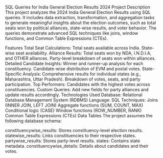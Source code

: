 SQL Queries for India General Election Results 2024
Project Description
This project analyzes the 2024 India General Election Results using SQL queries. It includes data extraction, transformation, and aggregation tasks to generate meaningful insights about the election outcomes, such as total seats won by political alliances, state-wise results, and voter behavior. The queries demonstrate advanced SQL techniques like joins, window functions, and Common Table Expressions (CTEs).

Features
Total Seat Calculations:
Total seats available across India.
State-wise seat availability.
Alliance Results:
Total seats won by NDA, I.N.D.I.A, and OTHER alliances.
Party-level breakdown of seats won within alliances.
Detailed Candidate Insights:
Winner and runner-up analysis for each constituency.
Candidate-wise distribution of EVM and postal votes.
State-Specific Analysis:
Comprehensive results for individual states (e.g., Maharashtra, Uttar Pradesh).
Breakdown of votes, seats, and party participation.
Top Performers:
Candidates with the highest votes across constituencies.
Custom Queries:
Add new fields for party alliances and update results accordingly.
Technologies Used
Database: Relational Database Management System (RDBMS)
Language: SQL
Techniques:
Joins (INNER JOIN, LEFT JOIN)
Aggregate functions (SUM, COUNT, MAX)
Conditional logic (CASE)
Window functions (ROW_NUMBER, RANK)
Common Table Expressions (CTEs)
Data Tables
The project assumes the following database schema:

constituencywise_results: Stores constituency-level election results.
statewise_results: Links constituencies to their respective states.
partywise_results: Stores party-level results.
states: Contains state metadata.
constituencywise_details: Details about candidates and their votes.
